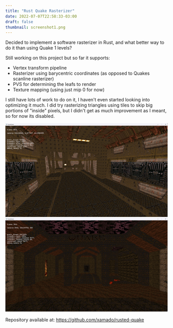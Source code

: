 ```yaml
---
title: "Rust Quake Rasterizer"
date: 2022-07-07T22:58:33-03:00
draft: false
thumbnail: screenshot1.png
---
```


Decided to implement a software rasterizer in Rust, and what better way to do it than using Quake 1 levels?

Still working on this project but so far it supports:

* Vertex transform pipeline
* Rasterizer using barycentric coordinates (as opposed to Quakes scanline rasterizer)
* PVS for determining the leafs to render
* Texture mapping (using just mip 0 for now)

I still have lots of work to do on it, I haven't even started looking into optimizing it much. I did try
rasterizing triangles using tiles to skip big portions of "inside" pixels, but I didn't get as much improvement 
as I meant, so for now its disabled.

![Image alt Main](screenshot1.png "Software Rasterizer")
![Image alt Main](screenshot2.png "Software Rasterizer")

Repository available at: https://github.com/xamado/rusted-quake

